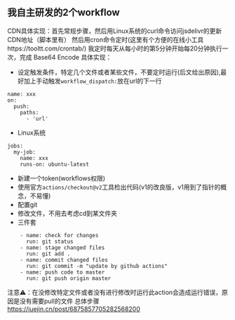 ## 我自主研发的2个workflow
CDN具体实现：首先常规步骤，然后用Linux系统的curl命令访问jsdelivr的更新CDN地址（脚本里有）
然后用cron命令定时(这里有个方便的在线小工具https://tooltt.com/crontab/) 我定时每天从每小时的第5分钟开始每20分钟执行一次，完成
Base64 Encode 具体实现：
* 设定触发条件，特定几个文件或者某些文件，不要定时运行(后文给出原因),最好加上手动触发`workflow_dispatch:`放在url的下一行
```
name: xxx
on: 
  push:
    paths:
      - 'url'
```
* Linux系统
```
jobs:
  my-job:
    name: xxx
    runs-on: ubuntu-latest
```
* 新建一个token(workflows权限)
* 使用官方`actions/checkout@v2`工具检出代码(v1的改良版，v1用到了指针的概念，不易懂)
* 配置git
* 修改文件，不用去考虑cd到某文件夹
* 三件套
```
    - name: check for changes
      run: git status
    - name: stage changed files
      run: git add .
    - name: commit changed files
      run: git commit -m "update by github actions"
    - name: push code to master
      run: git push origin master
```
注意⚠️：在没修改特定文件或者没有进行修改时运行此action会造成运行错误，原因是没有需要pull的文件
总体步骤
https://juejin.cn/post/6875857705282568200

